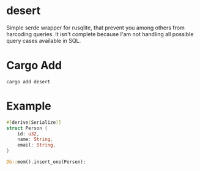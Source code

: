 # desert
 Simple serde wrapper for rusqlite, that prevent you among others from harcoding queries. It isn't complete because I'am not handling all possible query cases available in SQL.

# Cargo Add
```cargo add desert``` 

# Example
```rust
#[derive(Serialize)]
struct Person {
    id: u32,
    name: String,
    email: String,
}

Db::mem().insert_one(Person);
```